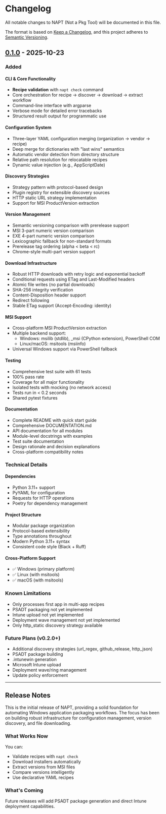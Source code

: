 # Changelog

All notable changes to NAPT (Not a Pkg Tool) will be documented in this file.

The format is based on [Keep a Changelog](https://keepachangelog.com/en/1.0.0/),
and this project adheres to [Semantic Versioning](https://semver.org/spec/v2.0.0.html).

## [0.1.0] - 2025-10-23

### Added

#### CLI & Core Functionality
- **Recipe validation** with `napt check` command
- Core orchestration for recipe → discover → download → extract workflow
- Command-line interface with argparse
- Verbose mode for detailed error tracebacks
- Structured result output for programmatic use

#### Configuration System
- Three-layer YAML configuration merging (organization → vendor → recipe)
- Deep merge for dictionaries with "last wins" semantics
- Automatic vendor detection from directory structure
- Relative path resolution for relocatable recipes
- Dynamic value injection (e.g., AppScriptDate)

#### Discovery Strategies
- Strategy pattern with protocol-based design
- Plugin registry for extensible discovery sources
- HTTP static URL strategy implementation
- Support for MSI ProductVersion extraction

#### Version Management
- Semantic versioning comparison with prerelease support
- MSI 3-part numeric version comparison
- EXE 4-part numeric version comparison
- Lexicographic fallback for non-standard formats
- Prerelease tag ordering (alpha < beta < rc)
- Chrome-style multi-part version support

#### Download Infrastructure
- Robust HTTP downloads with retry logic and exponential backoff
- Conditional requests using ETag and Last-Modified headers
- Atomic file writes (no partial downloads)
- SHA-256 integrity verification
- Content-Disposition header support
- Redirect following
- Stable ETag support (Accept-Encoding: identity)

#### MSI Support
- Cross-platform MSI ProductVersion extraction
- Multiple backend support:
  - Windows: msilib (stdlib), _msi (CPython extension), PowerShell COM
  - Linux/macOS: msitools (msiinfo)
- Universal Windows support via PowerShell fallback

#### Testing
- Comprehensive test suite with 61 tests
- 100% pass rate
- Coverage for all major functionality
- Isolated tests with mocking (no network access)
- Tests run in < 0.2 seconds
- Shared pytest fixtures

#### Documentation
- Complete README with quick start guide
- Comprehensive DOCUMENTATION.md
- API documentation for all modules
- Module-level docstrings with examples
- Test suite documentation
- Design rationale and decision explanations
- Cross-platform compatibility notes

### Technical Details

#### Dependencies
- Python 3.11+ support
- PyYAML for configuration
- Requests for HTTP operations
- Poetry for dependency management

#### Project Structure
- Modular package organization
- Protocol-based extensibility
- Type annotations throughout
- Modern Python 3.11+ syntax
- Consistent code style (Black + Ruff)

#### Cross-Platform Support
- ✅ Windows (primary platform)
- ✅ Linux (with msitools)
- ✅ macOS (with msitools)

### Known Limitations

- Only processes first app in multi-app recipes
- PSADT packaging not yet implemented
- Intune upload not yet implemented
- Deployment wave management not yet implemented
- Only http_static discovery strategy available

### Future Plans (v0.2.0+)

- Additional discovery strategies (url_regex, github_release, http_json)
- PSADT package building
- .intunewin generation
- Microsoft Intune upload
- Deployment wave/ring management
- Update policy enforcement

---

## Release Notes

This is the initial release of NAPT, providing a solid foundation for automating Windows application packaging workflows. The focus has been on building robust infrastructure for configuration management, version discovery, and file downloading.

### What Works Now

You can:
- Validate recipes with `napt check`
- Download installers automatically
- Extract versions from MSI files
- Compare versions intelligently
- Use declarative YAML recipes

### What's Coming

Future releases will add PSADT package generation and direct Intune deployment capabilities.

[0.1.0]: https://github.com/RogerCibrian/notapkgtool/releases/tag/v0.1.0

